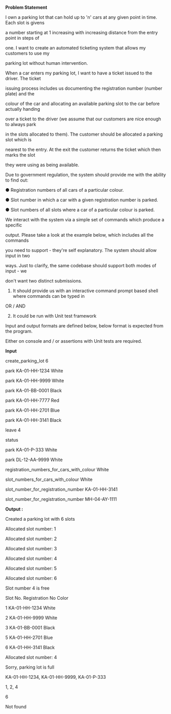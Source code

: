 **Problem Statement**

I own a parking lot that can hold up to 'n' cars at any given point in time. Each slot is givens

a number starting at 1 increasing with increasing distance from the entry point in steps of

one. I want to create an automated ticketing system that allows my customers to use my

parking lot without human intervention.

When a car enters my parking lot, I want to have a ticket issued to the driver. The ticket

issuing process includes us documenting the registration number (number plate) and the

colour of the car and allocating an available parking slot to the car before actually handing

over a ticket to the driver (we assume that our customers are nice enough to always park

in the slots allocated to them). The customer should be allocated a parking slot which is

nearest to the entry. At the exit the customer returns the ticket which then marks the slot

they were using as being available.

Due to government regulation, the system should provide me with the ability to find
out:

● Registration numbers of all cars of a particular colour.

● Slot number in which a car with a given registration number is parked.

● Slot numbers of all slots where a car of a particular colour is parked.

We interact with the system via a simple set of commands which produce a specific

output. Please take a look at the example below, which includes all the commands

you need to support - they're self explanatory. The system should allow input in two

ways. Just to clarify, the same codebase should support both modes of input - we

don't want two distinct submissions.

1) It should provide us with an interactive command prompt based shell where
commands can be typed in

OR / AND

2) It could be run with Unit test framework

Input and output formats are defined below, below format is expected from the program.

Either on console and / or assertions with Unit tests are required.

**Input**

create_parking_lot 6

park KA-01-HH-1234 White

park KA-01-HH-9999 White

park KA-01-BB-0001 Black

park KA-01-HH-7777 Red

park KA-01-HH-2701 Blue

park KA-01-HH-3141 Black

leave 4

status

park KA-01-P-333 White

park DL-12-AA-9999 White

registration_numbers_for_cars_with_colour White

slot_numbers_for_cars_with_colour White

slot_number_for_registration_number KA-01-HH-3141

slot_number_for_registration_number MH-04-AY-1111


**Output :**

Created a parking lot with 6 slots

Allocated slot number: 1

Allocated slot number: 2

Allocated slot number: 3

Allocated slot number: 4

Allocated slot number: 5

Allocated slot number: 6

Slot number 4 is free

Slot No. Registration No Color

1 KA-01-HH-1234 White

2 KA-01-HH-9999 White

3 KA-01-BB-0001 Black

5 KA-01-HH-2701 Blue

6 KA-01-HH-3141 Black

Allocated slot number: 4

Sorry, parking lot is full

KA-01-HH-1234, KA-01-HH-9999, KA-01-P-333

1, 2, 4

6

Not found
